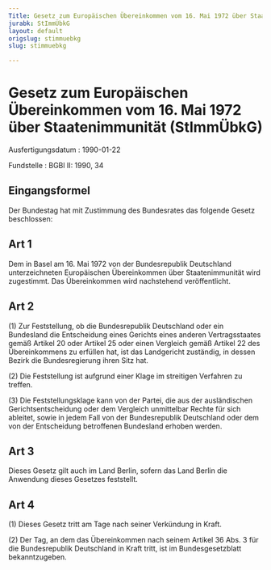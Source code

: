 ```yaml
---
Title: Gesetz zum Europäischen Übereinkommen vom 16. Mai 1972 über Staatenimmunität
jurabk: StImmÜbkG
layout: default
origslug: stimmuebkg
slug: stimmuebkg

---
```


# Gesetz zum Europäischen Übereinkommen vom 16. Mai 1972 über Staatenimmunität (StImmÜbkG)

Ausfertigungsdatum
:   1990-01-22

Fundstelle
:   BGBl II: 1990, 34



## Eingangsformel

Der Bundestag hat mit Zustimmung des Bundesrates das folgende Gesetz
beschlossen:


## Art 1

Dem in Basel am 16. Mai 1972 von der Bundesrepublik Deutschland
unterzeichneten Europäischen Übereinkommen über Staatenimmunität wird
zugestimmt. Das Übereinkommen wird nachstehend veröffentlicht.


## Art 2

(1) Zur Feststellung, ob die Bundesrepublik Deutschland oder ein
Bundesland die Entscheidung eines Gerichts eines anderen
Vertragsstaates gemäß Artikel 20 oder Artikel 25 oder einen Vergleich
gemäß Artikel 22 des Übereinkommens zu erfüllen hat, ist das
Landgericht zuständig, in dessen Bezirk die Bundesregierung ihren Sitz
hat.

(2) Die Feststellung ist aufgrund einer Klage im streitigen Verfahren
zu treffen.

(3) Die Feststellungsklage kann von der Partei, die aus der
ausländischen Gerichtsentscheidung oder dem Vergleich unmittelbar
Rechte für sich ableitet, sowie in jedem Fall von der Bundesrepublik
Deutschland oder dem von der Entscheidung betroffenen Bundesland
erhoben werden.


## Art 3

Dieses Gesetz gilt auch im Land Berlin, sofern das Land Berlin die
Anwendung dieses Gesetzes feststellt.


## Art 4

(1) Dieses Gesetz tritt am Tage nach seiner Verkündung in Kraft.

(2) Der Tag, an dem das Übereinkommen nach seinem Artikel 36 Abs. 3
für die Bundesrepublik Deutschland in Kraft tritt, ist im
Bundesgesetzblatt bekanntzugeben.

